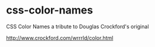 css-color-names
===============

CSS Color Names a tribute to Douglas Crockford's original

<a href="http://www.crockford.com/wrrrld/color.html">http://www.crockford.com/wrrrld/color.html</a>
